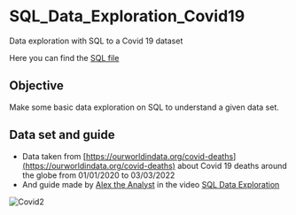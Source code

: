 # SQL_Data_Exploration_Covid19
Data exploration with SQL to a Covid 19 dataset

Here you can find the [SQL file](https://github.com/TomasGarciaPro/SQL_Data_Exploration_Covid19/blob/main/Covid_DatosExplorados.sql)

## Objective
Make some basic data exploration on SQL to understand a given data set.

## Data set and guide
* Data taken from [https://ourworldindata.org/covid-deaths](https://ourworldindata.org/covid-deaths) about Covid 19 deaths around the globe from 01/01/2020 to 03/03/2022
* And guide made by [Alex the Analyst](https://www.youtube.com/channel/UC7cs8q-gJRlGwj4A8OmCmXg) in the video [SQL Data Exploration](https://www.youtube.com/watch?v=qfyynHBFOsM&ab_channel=AlexTheAnalyst)


![Covid2](https://user-images.githubusercontent.com/124464824/216797345-42f74ea0-4421-441f-b53a-f2ccfdcb0c23.png)
